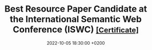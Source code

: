 ---
title: >-
    Best Resource Paper Candidate at the International Semantic Web Conference (ISWC)
    <small><a href="/assets/images/certificates/iswc_resource.jpg">[Certificate]</a></small>
date: 2022-10-05 18:30:00 +0200
---